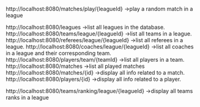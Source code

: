 http://localhost:8080/matches/play/{leagueId}                  ->play a random match in a league

http://localhost:8080/leagues                                  ->list all leagues in the database.
http://localhost:8080/teams/league/{leagueId}                  ->list all teams in a league.
http://localhost:8080/referees/league/{leagueId}               ->list all referees in a league.
http://localhost:8080/coaches/league/{leagueId}                ->list all coaches in a league and their corresponding team.
http://localhost:8080/players/team/{teamId}                    ->list all players in a team.
http://localhost:8080/matches                                  ->list all played matches
http://localhost:8080/matches/{id}                             ->display all info related to a match.
http://localhost:8080/players/{id}                             ->display all info related to a player.

http://localhost:8080/teams/ranking/league/{leagueId}          ->display all teams ranks in a league
